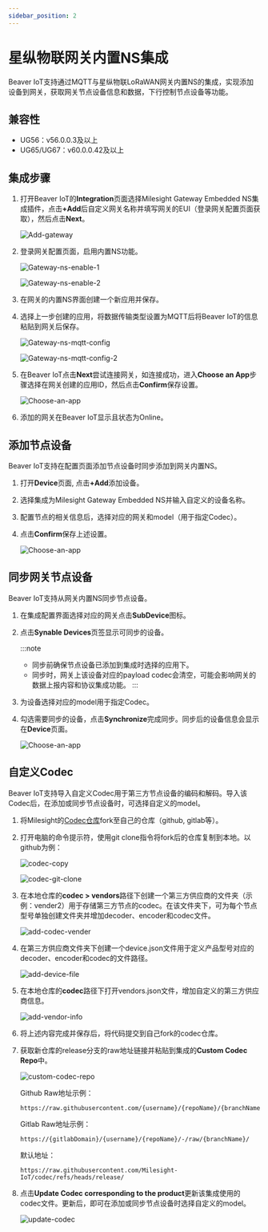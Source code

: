 ```yaml
---
sidebar_position: 2
---
```


# 星纵物联网关内置NS集成

Beaver IoT支持通过MQTT与星纵物联LoRaWAN网关内置NS的集成，实现添加设备到网关，获取网关节点设备信息和数据，下行控制节点设备等功能。

## 兼容性

- UG56：v56.0.0.3及以上
- UG65/UG67：v60.0.0.42及以上



## 集成步骤

1. 打开Beaver IoT的**Integration**页面选择Milesight Gateway Embedded NS集成插件，点击<b>+Add</b>后自定义网关名称并填写网关的EUI（登录网关配置页面获取），然后点击**Next**。

   ![Add-gateway](/img/integration-add-gateway.png)

2. 登录网关配置页面，启用内置NS功能。

   ![Gateway-ns-enable-1](/img/zh/gateway-embedded-ns-enable-1.png)

   ![Gateway-ns-enable-2](/img/zh/gateway-embedded-ns-enable-2.png)

3. 在网关的内置NS界面创建一个新应用并保存。

4. 选择上一步创建的应用，将数据传输类型设置为MQTT后将Beaver IoT的信息粘贴到网关后保存。

   ![Gateway-ns-mqtt-config](/img/zh/integration-setup-an-app-1.png)

   ![Gateway-ns-mqtt-config-2](/img/zh/integration-setup-an-app-2.png)

5. 在Beaver IoT点击**Next**尝试连接网关，如连接成功，进入**Choose an App**步骤选择在网关创建的应用ID，然后点击**Confirm**保存设置。

   ![Choose-an-app](/img/integration-choose-an-app.png)

6. 添加的网关在Beaver IoT显示且状态为Online。



## 添加节点设备

Beaver IoT支持在配置页面添加节点设备时同步添加到网关内置NS。

1. 打开**Device**页面, 点击<b>+Add</b>添加设备。

2. 选择集成为Milesight Gateway Embedded NS并输入自定义的设备名称。

3. 配置节点的相关信息后，选择对应的网关和model（用于指定Codec）。

4. 点击**Confirm**保存上述设置。

   ![Choose-an-app](/img/integration-gateway-add-end-device.png)



## 同步网关节点设备

Beaver IoT支持从网关内置NS同步节点设备。

1. 在集成配置界面选择对应的网关点击**SubDevice**图标。

2. 点击**Synable Devices**页签显示可同步的设备。

   :::note

   - 同步前确保节点设备已添加到集成时选择的应用下。
   - 同步时，网关上该设备对应的payload codec会清空，可能会影响网关的数据上报内容和协议集成功能。
     :::

3. 为设备选择对应的model用于指定Codec。

4. 勾选需要同步的设备，点击**Synchronize**完成同步。同步后的设备信息会显示在**Device**页面。

   ![Choose-an-app](/img/integration-sync-device-to-gateway.png)



## 自定义Codec

Beaver IoT支持导入自定义Codec用于第三方节点设备的编码和解码。导入该Codec后，在添加或同步节点设备时，可选择自定义的model。

1. 将Milesight的[Codec仓库](https://github.com/Milesight-IoT/codec)fork至自己的仓库（github, gitlab等）。

2. 打开电脑的命令提示符，使用git clone指令将fork后的仓库复制到本地。以github为例：

   ![codec-copy](/img/integration-codec-clone-copy.png)

   ![codec-git-clone](/img/integration-codec-git-clone.png)

3. 在本地仓库的<b>codec > vendors</b>路径下创建一个第三方供应商的文件夹（示例：vender2）用于存储第三方节点的codec。在该文件夹下，可为每个节点型号单独创建文件夹并增加decoder、encoder和codec文件。

   ![add-codec-vender](/img/integration-add-codec-vender.png)

4. 在第三方供应商文件夹下创建一个device.json文件用于定义产品型号对应的decoder、encoder和codec的文件路径。

   ![add-device-file](/img/integration-add-devices-file.png)

5. 在本地仓库的**codec**路径下打开vendors.json文件，增加自定义的第三方供应商信息。

   ![add-vendor-info](/img/integration-add-vender-info.png)

6. 将上述内容完成并保存后，将代码提交到自己fork的codec仓库。

7. 获取新仓库的release分支的raw地址链接并粘贴到集成的**Custom Codec Repo**中。

   ![custom-codec-repo](/img/integration-custom-codec-repo.png)

   Github Raw地址示例：

   ```
   https://raw.githubusercontent.com/{username}/{repoName}/{branchName}/
   ```

   Gitlab Raw地址示例：

   ```
   https://{gitlabDomain}/{username}/{repoName}/-/raw/{branchName}/
   ```

   默认地址：

   ```
   https://raw.githubusercontent.com/Milesight-IoT/codec/refs/heads/release/
   ```

   

8. 点击**Update Codec corresponding to the product**更新该集成使用的codec文件。更新后，即可在添加或同步节点设备时选择自定义的model。

   ![update-codec](/img/integration-update-codec.png)

